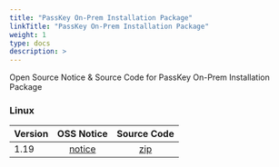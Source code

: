 ```yaml
---
title: "PassKey On-Prem Installation Package"
linkTitle: "PassKey On-Prem Installation Package"
weight: 1
type: docs
description: >
---
```


Open Source Notice & Source Code for PassKey On-Prem Installation Package

### Linux

| Version | OSS Notice | Source Code |
|---|:---:|:---:|
| 1.19 | [notice](https://opensource.sktelecom.com/compliance_artifacts/passkey_on-prem_installation_package/linux/1.19/Passkey_On-Prem_Installation_Package_Linux_1.19_OSS_Notice.html)  | [zip](https://opensource.sktelecom.com/compliance_artifacts/passkey_on-prem_installation_package/linux/1.19/license.zip) |